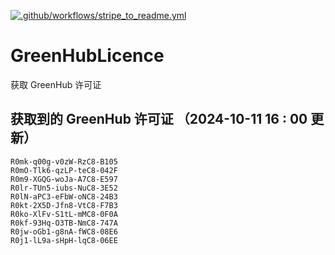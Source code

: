 [![.github/workflows/stripe_to_readme.yml](https://github.com/zjx-kimi/GreenHubLicence/actions/workflows/stripe_to_readme.yml/badge.svg)](https://github.com/zjx-kimi/GreenHubLicence/actions/workflows/stripe_to_readme.yml)
# GreenHubLicence
获取 GreenHub 许可证
## 获取到的 GreenHub 许可证 （2024-10-11 16 : 00 更新）
```
R0mk-q00g-v0zW-RzC8-B105
R0mO-Tlk6-qzLP-teC8-042F
R0m9-XGQG-woJa-A7C8-E597
R0lr-TUn5-iubs-NuC8-3E52
R0lN-aPC3-eFbW-oNC8-24B3
R0kt-2X5D-Jfn8-VtC8-F7B3
R0ko-XlFv-S1tL-mMC8-0F0A
R0kf-93Hq-O3TB-NmC8-747A
R0jw-oGb1-g8nA-fWC8-08E6
R0j1-lL9a-sHpH-lqC8-06EE
```
